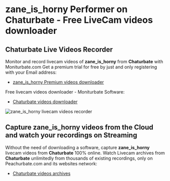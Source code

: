 # zane_is_horny Performer on Chaturbate - Free LiveCam videos downloader

## Chaturbate Live Videos Recorder

Monitor and record livecam videos of **zane_is_horny** from **Chaturbate** with Moniturbate.com
Get a premium trial for free by just and only registering with your Email address:
* [zane_is_horny Premium videos downloader](https://moniturbate.com/request-demo-licence-key.html)

Free livecam videos downloader - Moniturbate Software:
* [Chaturbate videos downloader](https://moniturbate.com/moniturbate-download-software.html)

![zane_is_horny livecam videos recorder](https://peachurnet.com/templates/moniturbate-software.png)


## Capture zane_is_horny videos from the Cloud and watch your recordings on Streaming

Without the need of downloading a software, capture **zane_is_horny** livecam videos from **Chaturbate** 100% online.
Watch Livecam archives from **Chaturbate** unlimitedly from thousands of existing recordings, only on Peachurbate.com and its websites network:
* [Chaturbate videos archives](https://peachurnet.com/)